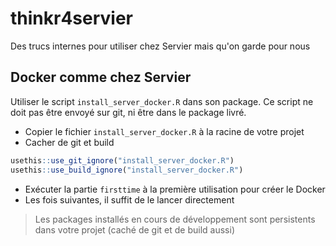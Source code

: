 # thinkr4servier

Des trucs internes pour utiliser chez Servier mais qu'on garde pour nous

## Docker comme chez Servier
Utiliser le script `install_server_docker.R` dans son package. Ce script ne doit pas être envoyé sur git, ni être dans le package livré. 

- Copier le fichier `install_server_docker.R` à la racine de votre projet
- Cacher de git et build
```r
usethis::use_git_ignore("install_server_docker.R")
usethis::use_build_ignore("install_server_docker.R")
```

- Exécuter la partie `firsttime` à la première utilisation pour créer le Docker
- Les fois suivantes, il suffit de le lancer directement

> Les packages installés en cours de développement sont persistents dans votre projet (caché de git et de build aussi)

